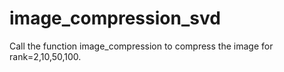# image_compression_svd

Call the function image_compression to compress the image for rank=2,10,50,100. 
